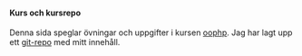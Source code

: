 #### Kurs och kursrepo

Denna sida speglar övningar och uppgifter i kursen
[oophp](https://dbwebb.se/kurser/oophp-v5/). Jag har lagt upp ett
[git-repo](https://github.com/Wim4rk/bth-oophp) med mitt innehåll.
